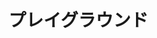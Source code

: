 <script setup>
import Playground from "@theme/components/Playground.vue";
</script>

# プレイグラウンド

<Playground />
